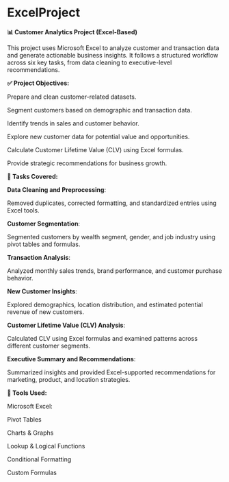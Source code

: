 # ExcelProject


**📊 Customer Analytics Project (Excel-Based)**


This project uses Microsoft Excel to analyze customer and transaction data and generate actionable business insights. It follows a structured workflow across six key tasks, from data cleaning to executive-level recommendations.

**✅ Project Objectives:**

Prepare and clean customer-related datasets.

Segment customers based on demographic and transaction data.

Identify trends in sales and customer behavior.

Explore new customer data for potential value and opportunities.

Calculate Customer Lifetime Value (CLV) using Excel formulas.

Provide strategic recommendations for business growth.

**📁 Tasks Covered:**

**Data Cleaning and Preprocessing**:

Removed duplicates, corrected formatting, and standardized entries using Excel tools.

**Customer Segmentation**:

Segmented customers by wealth segment, gender, and job industry using pivot tables and formulas.

**Transaction Analysis**:

Analyzed monthly sales trends, brand performance, and customer purchase behavior.

**New Customer Insights**:

Explored demographics, location distribution, and estimated potential revenue of new customers.

**Customer Lifetime Value (CLV) Analysis**:

Calculated CLV using Excel formulas and examined patterns across different customer segments.

**Executive Summary and Recommendations**:

Summarized insights and provided Excel-supported recommendations for marketing, product, and location strategies.

**📂 Tools Used:**

Microsoft Excel:

Pivot Tables

Charts & Graphs

Lookup & Logical Functions

Conditional Formatting

Custom Formulas
